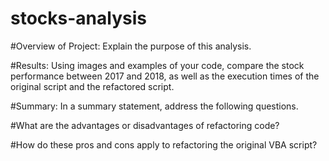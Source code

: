 # stocks-analysis

#Overview of Project: Explain the purpose of this analysis.

#Results: Using images and examples of your code, compare the stock performance between 2017 and 2018, as well as the execution times of the original script and the refactored script.

#Summary: In a summary statement, address the following questions.

#What are the advantages or disadvantages of refactoring code?

#How do these pros and cons apply to refactoring the original VBA script?
